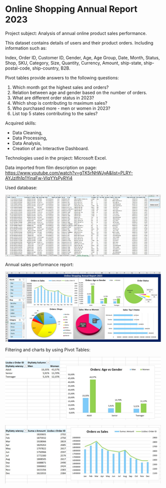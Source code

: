# Online Shopping Annual Report 2023

Project subject: Analysis of annual online product sales performance.

This dataset contains details of users and their product orders.
Including information such as:

Index, Order ID, Customer ID, Gender, Age, Age Group, Date, Month, Status, Shop, SKU, Category, Size, Quantity, Currency, Amount, ship-state, ship-postal-code, ship-country, B2B.

Pivot tables provide answers to the following questions:
1. Which month got the highest sales and orders?
2. Relation between age and gender based on the number of orders.
3. What are different order status in 2023?
4. Which shop is contributing to maximum sales?
5. Who purchased more - men or women in 2023?
6. List top 5 states contributing to the sales?

Acquired skills: 
- Data Cleaning,
- Data Processing,
- Data Analysis,
- Creation of an Interactive Dashboard.

Technologies used in the project: Microsoft Excel.

Data imported from film description on page: https://www.youtube.com/watch?v=gTK5rNhWJyA&list=PLRY-AYJzifh1p1YinaFw-VIqYYsPyRYi4

Used database:

![1](https://github.com/weronikaabednarz/Online-Shopping/blob/main/images/database.jpg)

Annual sales performance report:

![2](https://github.com/weronikaabednarz/Online-Shopping/blob/main/images/AnnualReport.jpg)

Filtering and charts by using Pivot Tables:

![3](https://github.com/weronikaabednarz/Online-Shopping/blob/main/images/PivotTable1.jpg)

![4](https://github.com/weronikaabednarz/Online-Shopping/blob/main/images/PivotTable2.jpg)

